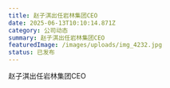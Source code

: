 ```yaml
---
title: 赵子淇出任岩林集团CEO
date: 2025-06-13T10:10:14.871Z
category: 公司动态
summary: 赵子淇出任岩林集团CEO
featuredImage: /images/uploads/img_4232.jpg
status: 已发布
---
```

赵子淇出任岩林集团CEO